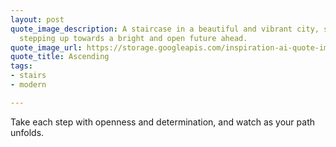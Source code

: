 ```yaml
---
layout: post
quote_image_description: A staircase in a beautiful and vibrant city, showing someone
  stepping up towards a bright and open future ahead.
quote_image_url: https://storage.googleapis.com/inspiration-ai-quote-images/2023-10-19.jpg
quote_title: Ascending
tags:
- stairs
- modern

---
```


Take each step with openness and determination, and watch as your path unfolds.